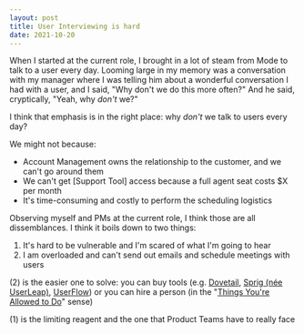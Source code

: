 ```yaml
---
layout: post
title: User Interviewing is hard
date: 2021-10-20
---
```


When I started at the current role, I brought in a lot of steam from Mode to talk to a user every day. Looming large in my memory was a conversation with my manager where I was telling him about a wonderful conversation I had with a user, and I said, "Why don't we do this more often?" And he said, cryptically, "Yeah, why *don't* we?"  

I think that emphasis is in the right place: why *don't* we talk to users every day? 

We might not because:

- Account Management owns the relationship to the customer, and we can't go around them
- We can't get [Support Tool] access because a full agent seat costs $X per month
- It's time-consuming and costly to perform the scheduling logistics

Observing myself and PMs at the current role, I think those are all dissemblances. I think it boils down to two things:

1. It's hard to be vulnerable and I'm scared of what I'm going to hear
2. I am overloaded and can't send out emails and schedule meetings with users



(2) is the easier one to solve: you can buy tools (e.g. [Dovetail](https://dovetailapp.com/), [Sprig (née UserLeap)](https://sprig.com/), [UserFlow](https://userflow.com/user-onboarding-software)) or you can hire a person (in the "[Things You're Allowed to Do](https://milan.cvitkovic.net/writing/things_youre_allowed_to_do/)" sense)

(1) is the limiting reagent and the one that Product Teams have to really face